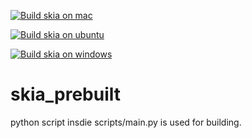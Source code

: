 [![Build skia on mac](https://github.com/sanjuchopracool/skia_prebuilt/actions/workflows/build_mac.yml/badge.svg)](https://github.com/sanjuchopracool/skia_prebuilt/actions/workflows/build_mac.yml)

[![Build skia on ubuntu](https://github.com/sanjuchopracool/skia_prebuilt/actions/workflows/build_ubuntu.yml/badge.svg)](https://github.com/sanjuchopracool/skia_prebuilt/actions/workflows/build_ubuntu.yml)

[![Build skia on windows](https://github.com/sanjuchopracool/skia_prebuilt/actions/workflows/build_windows.yml/badge.svg)](https://github.com/sanjuchopracool/skia_prebuilt/actions/workflows/build_windows.yml)
# skia_prebuilt
python script  insdie scripts/main.py is used for building.
